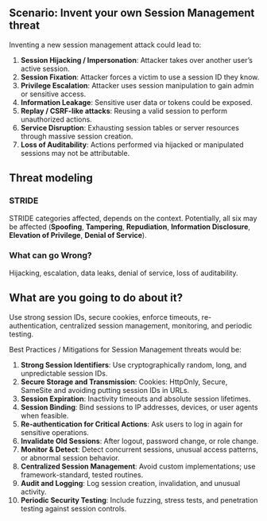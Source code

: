 ## Scenario: Invent your own Session Management threat

Inventing a new session management attack could lead to:

1. **Session Hijacking / Impersonation**: Attacker takes over another user’s active session.
2. **Session Fixation**: Attacker forces a victim to use a session ID they know.
3. **Privilege Escalation**: Attacker uses session manipulation to gain admin or sensitive access.
4. **Information Leakage**: Sensitive user data or tokens could be exposed.
5. **Replay / CSRF-like attacks**: Reusing a valid session to perform unauthorized actions.
6. **Service Disruption**: Exhausting session tables or server resources through massive session creation.
7. **Loss of Auditability**: Actions performed via hijacked or manipulated sessions may not be attributable.

## Threat modeling

### STRIDE

STRIDE categories affected, depends on the context. Potentially, all six may be affected (**Spoofing**, **Tampering**, **Repudiation**, **Information Disclosure**, **Elevation of Privilege**, **Denial of Service**).

### What can go Wrong?

Hijacking, escalation, data leaks, denial of service, loss of auditability.

## What are you going to do about it?

Use strong session IDs, secure cookies, enforce timeouts, re-authentication, centralized session management, monitoring, and periodic testing.

Best Practices / Mitigations for Session Management threats would be:

1. **Strong Session Identifiers**: Use cryptographically random, long, and unpredictable session IDs.
2. **Secure Storage and Transmission**: Cookies: HttpOnly, Secure, SameSite and avoiding putting session IDs in URLs.
3. **Session Expiration**: Inactivity timeouts and absolute session lifetimes.
4. **Session Binding**: Bind sessions to IP addresses, devices, or user agents when feasible.
5. **Re-authentication for Critical Actions**: Ask users to log in again for sensitive operations.
6. **Invalidate Old Sessions**: After logout, password change, or role change.
7. **Monitor & Detect**: Detect concurrent sessions, unusual access patterns, or abnormal session behavior.
8. **Centralized Session Management**: Avoid custom implementations; use framework-standard, tested routines.
9. **Audit and Logging**: Log session creation, invalidation, and unusual activity.
10. **Periodic Security Testing**: Include fuzzing, stress tests, and penetration testing against session controls.